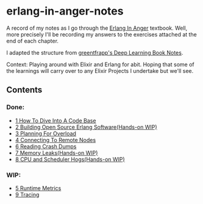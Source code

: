 # erlang-in-anger-notes

A record of my notes as I go through the [Erlang In Anger](https://www.erlang-in-anger.com/) textbook. Well, more precisely I'll be recording my answers to the exercises attached at the end of each chapter.

I adapted the structure from [greentfrapp's Deep Learning Book Notes](https://github.com/greentfrapp/deep-learning-book-notes).

Context: Playing around with Elixir and Erlang for abit.
Hoping that some of the learnings will carry over to any Elixir Projects I undertake but we'll see.


## Contents

### Done: 

- [1 How To Dive Into A Code Base](https://github.com/J0/erlang-in-anger-notes/tree/master/1_how_to_dive_into_a_code_base)
- [2 Building Open Source Erlang Software(Hands-on WIP)](https://github.com/J0/erlang-in-anger-notes/tree/master/2_building_open_source_software)
- [3 Planning For Overload](https://github.com/J0/erlang-in-anger-notes/tree/master/3_planning_for_overload)
- [4 Connecting To Remote Nodes](https://github.com/J0/erlang-in-anger-notes/tree/master/4_connecting_to_remote_nodes)
- [6 Reading Crash Dumps](https://github.com/J0/erlang-in-anger-notes/tree/master/6_reading_crash_dumps)
- [7 Memory Leaks(Hands-on WIP)](https://github.com/J0/erlang-in-anger-notes/tree/master/7_memory_leaks)
- [8 CPU and Scheduler Hogs(Hands-on WIP)](https://github.com/J0/erlang-in-anger-notes/tree/master/8_cpu_scheduler_hogs)



### WIP:

- [5 Runtime Metrics](https://github.com/J0/erlang-in-anger-notes/tree/master/5_runtime_metrics)
- [9 Tracing](https://github.com/J0/erlang-in-anger-notes/tree/master/9_tracing)
